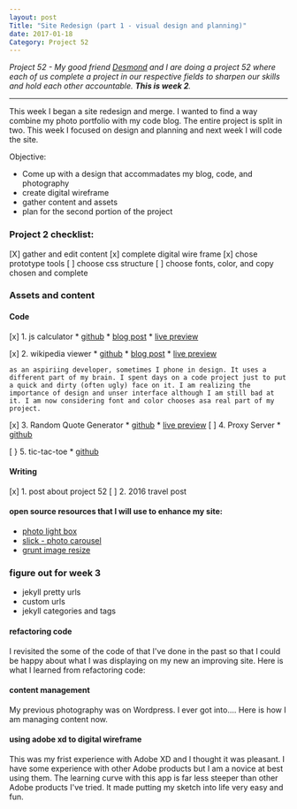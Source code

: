 ```yaml
---
layout: post
Title: "Site Redesign (part 1 - visual design and planning)"
date: 2017-01-18
Category: Project 52
---
```


*Project 52 - My good friend [Desmond](http://designxdesmond.com/) and I are doing a project 52 where each of us complete a project in our respective fields to sharpen our skills and hold each other accountable. **This is week 2**.* 

***

This week I began a site redesign and merge. I wanted to find a way combine my photo portfolio with my code blog. The entire project is split in two. This week I focused on design and planning and next week I will code the site. 


Objective: 

* Come up with a design that accommadates my blog, code, and photography
* create digital wireframe
* gather content and assets 
* plan for the second portion of the project

### Project 2 checklist: 

[X] gather and edit content
[x] complete digital wire frame 
[x] chose prototype tools 
[ ] choose  css structure 
[ ] choose fonts, color, and copy chosen and complete 

### Assets and content

#### Code 

[x] 1. js calculator 
	* [github](https://github.com/tanham/js-calculator)
	* [blog post](https://tanham.github.io/2017/01/11/three-javascript-calculators.html)
	* [live preview](http://codepen.io/tanham2122/pen/pRyEEO)

[x] 2. wikipedia viewer
	* [github](https://github.com/tanham/wiki-viewer)
	* [blog post](https://tanham.github.io/2016/12/07/building-a-wikipedia-viewer.html)
	* [live preview](http://codepen.io/tanham2122/pen/yVpaQg)

	as an aspiriing developer, sometimes I phone in design. It uses a different part of my brain. I spent days on a code project just to put a quick and dirty (often ugly) face on it. I am realizing the importance of design and unser interface although I am still bad at it. I am now considering font and color chooses asa real part of my project. 

[x] 3. Random Quote Generator 
	* [github](https://github.com/tanham/random-quote-gen)
	* [live preview](http://codepen.io/tanham2122/pen/WxzBgE)
[ ] 4. Proxy Server
	* [github](https://github.com/tanham/proxy-server)
	
[ } 5. tic-tac-toe
	* [github](https://github.com/tanham/tic-tac-toe)

#### Writing 

[x] 1. post about project 52
[ ] 2. 2016 travel post 


#### open source resources that I will use to enhance my site: 

* [photo light box](https://github.com/lokesh/lightbox2)
* [slick - photo carousel](https://github.com/kenwheeler/slick)
* [grunt image resize](https://github.com/excellenteasy/grunt-image-resize)

### figure out for week 3 

* jekyll pretty urls 
* custom urls 
* jekyll categories and tags 



#### refactoring code 

I revisited the some of the code of that I've done in the past so that I could be happy about what I was displaying on my new an improving site. Here is what I learned from refactoring code: 

#### content management 

My previous photography was on Wordpress. I ever got into.... Here is how I am managing content now. 

#### using adobe xd to digital wireframe 

This was my frist experience with Adobe XD and I thought it was pleasant. I have some experience with other Adobe products but I am a novice at best using them. The learning curve with this app is far less steeper than other Adobe products I've tried. It made putting my sketch into life very easy and fun.